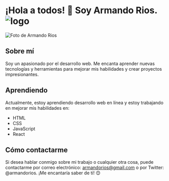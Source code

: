# ¡Hola a todos! 👋 Soy Armando Rios. ![logo](https://cdn.discordapp.com/icons/813385646025474068/1a0e771c1e75b0b86062e79af4c2e5f1.jpg)

![Foto de Armando Rios](https://probot.media/AtP5iUW8Xg.png)

## Sobre mí
Soy un apasionado por el desarrollo web. Me encanta aprender nuevas tecnologías y herramientas para mejorar mis habilidades y crear proyectos impresionantes.

## Aprendiendo
Actualmente, estoy aprendiendo desarrollo web en línea y estoy trabajando en mejorar mis habilidades en:

- HTML
- CSS
- JavaScript
- React

## Cómo contactarme
Si desea hablar conmigo sobre mi trabajo o cualquier otra cosa, puede contactarme por correo electrónico: armandorios@gmail.com o por Twitter: @armandorios. ¡Me encantaría saber de ti! 😊
